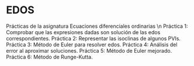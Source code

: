 # EDOS
Prácticas de la asignatura Ecuaciones diferenciales ordinarias \n
  Práctica 1: Comprobar que las expresiones dadas son solución de las edos correspondientes.
  Práctica 2: Representar las isoclinas de algunos PVIs.
  Práctica 3: Método de Euler para resolver edos.
  Práctica 4: Análisis del error al aproximar soluciones.
  Práctica 5: Método de Euler mejorado.
  Práctica 6: Método de Runge-Kutta.
